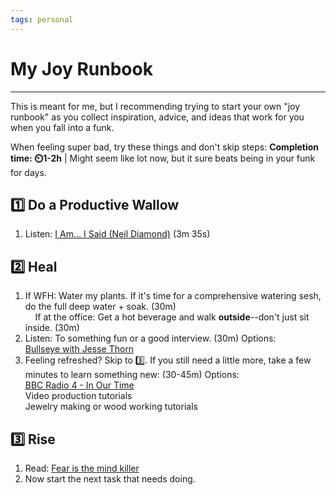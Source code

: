 ```yaml
---
tags: personal
---
```


# My Joy Runbook
---

This is meant for me, but I recommending trying to start your own "joy runbook" as you collect inspiration, advice, and ideas that work for you when you fall into a funk.

When feeling super bad, try these things and don't skip steps: 
**Completion time: ⏲️1-2h** | Might seem like lot now, but it sure beats being in your funk for days. 

## 1️⃣ Do a Productive Wallow
1. Listen: [I Am... I Said (Neil Diamond)](https://www.youtube.com/watch?v=tA5bFJt9Wp0) (3m 35s)

## 2️⃣ Heal
1. If WFH: Water my plants. If it's time for a comprehensive watering sesh, do the full deep water + soak. (30m)<br>
&nbsp;&nbsp;&nbsp;&nbsp;If at the office: Get a hot beverage and walk **outside**--don't just sit inside. (30m)
2. Listen: To something fun or a good interview. (30m) Options:<br>[Bullseye with Jesse Thorn](https://maximumfun.org/podcasts/bullseye-with-jesse-thorn/)<br>
3. Feeling refreshed? Skip to 3️⃣. If you still need a little more, take a few minutes to learn something new: (30-45m) Options: <br>[BBC Radio 4 - In Our Time](https://www.bbc.co.uk/programmes/b006qykl)<br>Video production tutorials<br>Jewelry making or wood working tutorials

## 3️⃣ Rise
1. Read: [Fear is the mind killer](https://www.goodreads.com/quotes/2-i-must-not-fear-fear-is-the-mind-killer-fear-is) 
2. Now start the next task that needs doing.